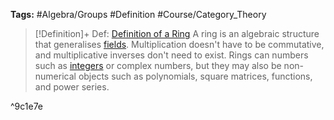 ---
---

**Tags:** #Algebra/Groups #Definition #Course/Category_Theory 

 > 
 > \[!Definition\]+  Def: [Definition of a Ring](Definition%20of%20a%20Ring.md)
 > A ring is an algebraic structure that generalises [fields](Field%20Axioms%20of%20R.md). Multiplication doesn't have to be commutative, and multiplicative inverses don't need to exist. Rings can numbers such as [integers](Defining%20Subsets%20of%20R%20%28N,Z,Q%29.md) or complex numbers, but they may also be non-numerical objects such as polynomials, square matrices, functions, and power series.

^9c1e7e
